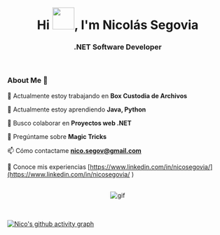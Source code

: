 <div>
  <h1 align="center">Hi <img src="https://github.com/mitul3737/mitul3737/blob/main/Wave.gif" height="50px" width="50px">, I'm Nicolás Segovia</h1>
  <h3 align="center">.NET Software Developer</h3>
</div>
<br>

  ### About Me 🚀

  🔭 Actualmente estoy trabajando en **Box Custodia de Archivos**

  🌱 Actualmente estoy aprendiendo **Java, Python**

  👯 Busco colaborar en **Proyectos web .NET**

  💬 Pregúntame sobre **Magic Tricks**

  📫 Cómo contactame **nico.segov@gmail.com**

  📄 Conoce mis experiencias [https://www.linkedin.com/in/nicosegovia/](https://www.linkedin.com/in/nicosegovia/ )

<br>

<div align="center">
  <img alt="gif" src="https://cdn.discordapp.com/attachments/862063799292133377/1024762643262754857/1.gif">
</div>

<br>
<br>

[![Nico's github activity graph](https://activity-graph.herokuapp.com/graph?username=Nico-Segovia&bg_color=000000&color=3620f7&line=5a0c99&point=1adbce&area=true&hide_border=true)](https://github.com/Nico-Segovia/github-readme-activity-graph)
 
